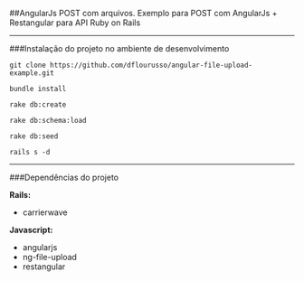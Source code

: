 ##AngularJs POST com arquivos.
Exemplo para POST com AngularJs + Restangular para API Ruby on Rails

---
###Instalação do projeto no ambiente de desenvolvimento

`git clone https://github.com/dflourusso/angular-file-upload-example.git`

`bundle install`

`rake db:create`

`rake db:schema:load`

`rake db:seed`

`rails s -d`


---
###Dependências do projeto

**Rails:**
 - carrierwave

**Javascript:**
 - angularjs
 - ng-file-upload
 - restangular